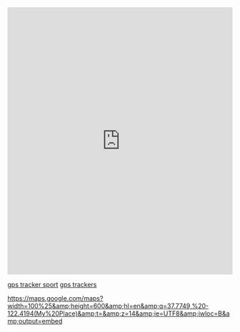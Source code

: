 <div style="width: 100%"><iframe width="100%" height="600" frameborder="0" scrolling="no" marginheight="0" marginwidth="0" 
src="https://maps.google.com/maps?width=100%25&amp;height=600&amp;hl=en&amp;q=1%20Grafton%20Street,%20Dublin,%20Ireland+(My%20Business%20Name)&amp;t=&amp;z=14&amp;ie=UTF8&amp;iwloc=B&amp;output=embed">
<div style="width: 100%"><iframe width="100%" height="600" frameborder="0" scrolling="no" marginheight="0" marginwidth="0" 
src="https://maps.google.com/maps?width=100%25&amp;height=600&amp;hl=en&amp;q=Huynh%20Van%20Nghe+(My%20Place)&amp;t=&amp;z=14&amp;ie=UTF8&amp;iwloc=B&amp;output=embed">
<div style="width: 100%"><iframe width="100%" height="600" frameborder="0" scrolling="no" marginheight="0" marginwidth="0" src="https://maps.google.com/maps?width=100%25&amp;height=600&amp;hl=en&amp;q=10.953563,%20106.799445+(My%20Place)&amp;t=&amp;z=14&amp;ie=UTF8&amp;iwloc=B&amp;output=embed"><a href="https://www.gps.ie/">gps tracker sport</a></iframe></div>

<a href="https://www.gps.ie/">gps tracker sport</a></iframe></div>
<a href="https://www.gps.ie/">gps trackers</a></iframe></div>

https://maps.google.com/maps?width=100%25&amp;height=600&amp;hl=en&amp;q=37.7749,%20-122.4194(My%20Place)&amp;t=&amp;z=14&amp;ie=UTF8&amp;iwloc=B&amp;output=embed